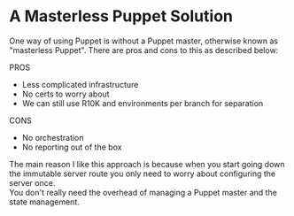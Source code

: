# A Masterless Puppet Solution 
One way of using Puppet is without a Puppet master, otherwise known as "masterless Puppet".  There are pros and cons to this as described below:

PROS
- Less complicated infrastructure
- No certs to worry about
- We can still use R10K and environments per branch for separation  

CONS
- No orchestration
- No reporting out of the box

The main reason I like this approach is because when you start going down the immutable server route you only need to worry about configuring the server once.  
You don't really need the overhead of managing a Puppet master and the state management.
 
